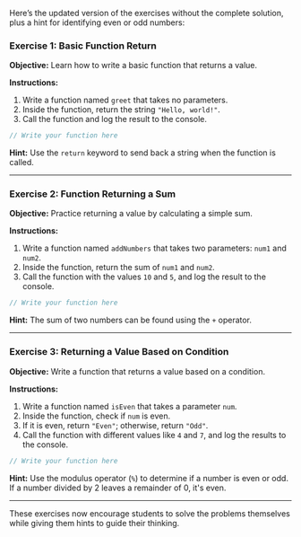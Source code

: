 Here’s the updated version of the exercises without the complete solution, plus a hint for identifying even or odd numbers:

### Exercise 1: Basic Function Return
**Objective:** Learn how to write a basic function that returns a value.

**Instructions:**
1. Write a function named `greet` that takes no parameters.
2. Inside the function, return the string `"Hello, world!"`.
3. Call the function and log the result to the console.

```javascript
// Write your function here
```

**Hint:** Use the `return` keyword to send back a string when the function is called.

---

### Exercise 2: Function Returning a Sum
**Objective:** Practice returning a value by calculating a simple sum.

**Instructions:**
1. Write a function named `addNumbers` that takes two parameters: `num1` and `num2`.
2. Inside the function, return the sum of `num1` and `num2`.
3. Call the function with the values `10` and `5`, and log the result to the console.

```javascript
// Write your function here
```

**Hint:** The sum of two numbers can be found using the `+` operator.

---

### Exercise 3: Returning a Value Based on Condition
**Objective:** Write a function that returns a value based on a condition.

**Instructions:**
1. Write a function named `isEven` that takes a parameter `num`.
2. Inside the function, check if `num` is even.
3. If it is even, return `"Even"`; otherwise, return `"Odd"`.
4. Call the function with different values like `4` and `7`, and log the results to the console.

```javascript
// Write your function here
```

**Hint:** Use the modulus operator (`%`) to determine if a number is even or odd. If a number divided by 2 leaves a remainder of 0, it's even.

---

These exercises now encourage students to solve the problems themselves while giving them hints to guide their thinking.